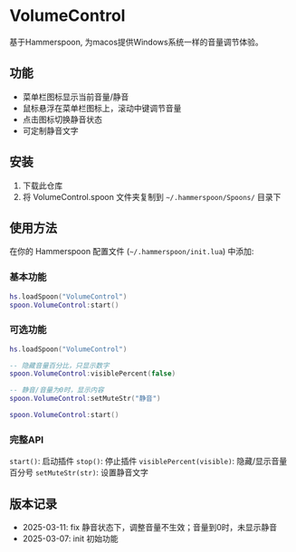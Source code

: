 # VolumeControl

基于Hammerspoon, 为macos提供Windows系统一样的音量调节体验。

## 功能

- 菜单栏图标显示当前音量/静音
- 鼠标悬浮在菜单栏图标上，滚动中键调节音量
- 点击图标切换静音状态
- 可定制静音文字

## 安装

1. 下载此仓库
2. 将 VolumeControl.spoon 文件夹复制到 `~/.hammerspoon/Spoons/` 目录下

## 使用方法
在你的 Hammerspoon 配置文件 (`~/.hammerspoon/init.lua`) 中添加:

### 基本功能

```lua
hs.loadSpoon("VolumeControl")
spoon.VolumeControl:start()
```

### 可选功能
```lua
hs.loadSpoon("VolumeControl")

-- 隐藏音量百分比，只显示数字
spoon.VolumeControl:visiblePercent(false)

-- 静音/音量为0时，显示内容
spoon.VolumeControl:setMuteStr("静音")

spoon.VolumeControl:start()
```

### 完整API
`start()`: 启动插件
`stop()`: 停止插件
`visiblePercent(visible)`: 隐藏/显示音量百分号
`setMuteStr(str)`: 设置静音文字

## 版本记录
- 2025-03-11: fix 静音状态下，调整音量不生效；音量到0时，未显示静音
- 2025-03-07: init 初始功能